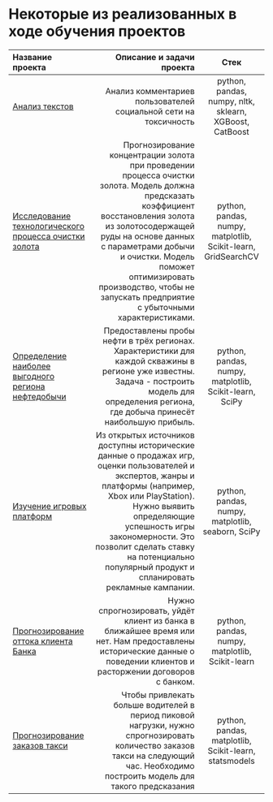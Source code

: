 
# Некоторые из реализованных в ходе обучения проектов
| Название проекта | Описание и задачи проекта | Стек |
| :-------------------- | ---------------------: |:---------------------------:|
| [Анализ текстов](https://github.com/avkoblov/Portfolio/tree/main/NLP%20text%20ML) | Анализ комментариев пользователей социальной сети на токсичность | python, pandas, numpy, nltk, sklearn, XGBoost, CatBoost |
| [ Исследование технологического процесса очистки золота](https://github.com/avkoblov/Portfolio/tree/main/GoldRecoveryResearch) | Прогнозирование концентрации золота при проведении процесса очистки золота. Модель должна предсказать коэффициент восстановления золота из золотосодержащей руды на основе данных с параметрами добычи и очистки. Модель поможет оптимизировать производство, чтобы не запускать предприятие с убыточными характеристиками. | python, pandas, numpy, matplotlib, Scikit-learn, GridSearchCV |
| [Определение наиболее выгодного региона нефтедобычи](https://github.com/avkoblov/Portfolio/tree/main/Well%20location%20select) | Предоставлены пробы нефти в трёх регионах. Характеристики для каждой скважины в регионе уже известны. Задача - построить модель для определения региона, где добыча принесёт наибольшую прибыль.  | python, pandas, numpy, matplotlib, Scikit-learn, SciPy |
| [Изучение игровых платформ](https://github.com/avkoblov/Portfolio/tree/main/Game%20Platforms%20research) | Из открытых источников доступны исторические данные о продажах игр, оценки пользователей и экспертов, жанры и платформы (например, Xbox или PlayStation). Hужно выявить определяющие успешность игры закономерности. Это позволит сделать ставку на потенциально популярный продукт и спланировать рекламные кампании. | python, pandas, numpy, matplotlib, seaborn, SciPy |
| [Прогнозирование оттока клиента Банка](https://github.com/avkoblov/Portfolio/tree/main/Bank%20clients%20leaving) | Нужно спрогнозировать, уйдёт клиент из банка в ближайшее время или нет. Нам предоставлены исторические данные о поведении клиентов и расторжении договоров с банком. | python, pandas, numpy, matplotlib, Scikit-learn |
| [Прогнозирование заказов такси](https://github.com/avkoblov/Portfolio/tree/main/Time%20Series) | Чтобы привлекать больше водителей в период пиковой нагрузки, нужно спрогнозировать количество заказов такси на следующий час. Необходимо построить модель для такого предсказания | python, pandas, matplotlib, Scikit-learn, statsmodels |
